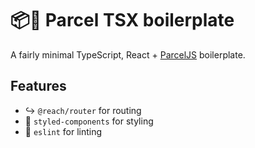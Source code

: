# 📦🚀 Parcel TSX boilerplate

A fairly minimal TypeScript, React + [ParcelJS](https://parceljs.org) boilerplate.

## Features

- ↪️ `@reach/router` for routing
- 💅 `styled-components` for styling
- 🚨 `eslint` for linting
